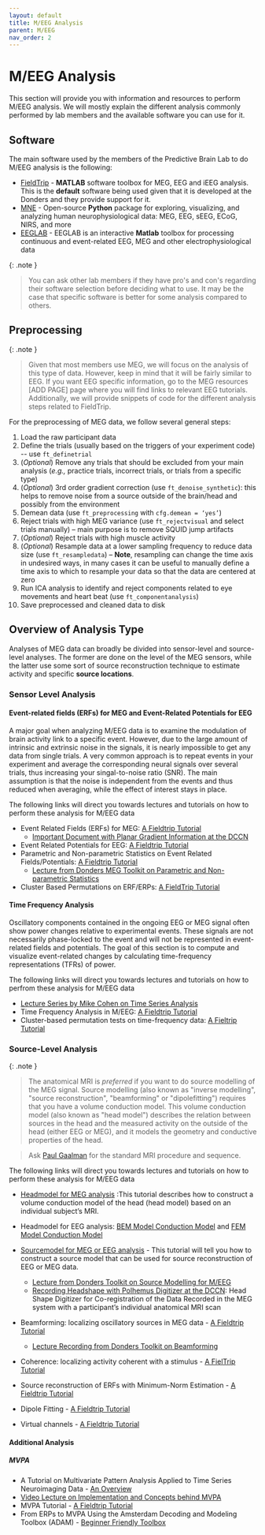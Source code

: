 ```yaml
---
layout: default
title: M/EEG Analysis
parent: M/EEG
nav_order: 2
---
```


# M/EEG Analysis

This section will provide you with information and resources to perform M/EEG analysis. We will mostly explain the different analysis commonly performed by lab members and the available software you can use for it. 

## Software

The main software used by the members of the Predictive Brain Lab to do M/EEG analysis is the following:
* [FieldTrip](https://www.fieldtriptoolbox.org/) - **MATLAB** software toolbox for MEG, EEG and iEEG analysis. This is the **default** software being used given that it is developed at the Donders and they provide support for it.
* [MNE](https://mne.tools/stable/index.html#) - Open-source **Python** package for exploring, visualizing, and analyzing human neurophysiological data: MEG, EEG, sEEG, ECoG, NIRS, and more
* [EEGLAB](https://sccn.ucsd.edu/eeglab/index.php) - EEGLAB is an interactive **Matlab** toolbox for processing continuous and event-related EEG, MEG and other electrophysiological data

{: .note }
> You can ask other lab members if they have pro's and con's regarding their software selection before deciding what to use. It may be the case that specific software is better for some analysis compared to others. 

## Preprocessing

{: .note }
> Given that most members use MEG, we will focus on the analysis of this type of data. However, keep in mind that it will be fairly similar to EEG. If you want EEG specific information, go to the MEG resources [ADD PAGE] page where you will find links to relevant EEG tutorials. Additionally, we will provide snippets of code for the different analysis steps related to FieldTrip. 


For the preprocessing of MEG data, we follow several general steps:

1. Load the raw participant data
2. Define the trials (usually based on the triggers of your experiment code) -- use `ft_definetrial`
3. (_Optional_) Remove any trials that should be excluded from your main analysis (_e.g.,_ practice trials, incorrect trials, or trials from a specific type)
4. (_Optional_) 3rd order gradient correction (use `ft_denoise_synthetic`): this helps to remove noise from a source outside of the brain/head and possibly from the environment
5. Demean data (use `ft_preprocessing` with `cfg.demean = ‘yes’`)
6. Reject trials with high MEG variance (use `ft_rejectvisual` and select trials manually) – main purpose is to remove SQUID jump artifacts
7. (_Optional_) Reject trials with high muscle activity
8. (_Optional_) Resample data at a lower sampling frequency to reduce data size (use `ft_resampledata`) – **Note**, resampling can change the time axis in undesired ways, in many cases it can be useful to manually define a time axis to which to resample your data so that the data are centered at zero
9. Run ICA analysis to identify and reject components related to eye movements and heart beat (use `ft_componentanalysis`)
10. Save preprocessed and cleaned data to disk

## Overview of Analysis Type
Analyses of MEG data can broadly be divided into sensor-level and source-level analyses. The former are done on the level of the MEG sensors, while the latter use some sort of source reconstruction technique to estimate activity and specific **source locations**.

### Sensor Level Analysis 

#### Event-related fields (ERFs) for MEG and Event-Related Potentials for EEG
A major goal when analyzing M/EEG data is to examine the modulation of brain activity link to a specific event. However, due to the large amount of intrinsic and extrinsic noise in the signals, it is nearly impossible to get any data from single trials. A very common approach is to repeat events in your experiment and average the corresponding neural signals over several trials, thus increasing your singal-to-noise ratio (SNR). The main assumption is that the noise is independent from the events and thus reduced when averaging, while the effect of interest stays in place. 

The following links will direct you towards lectures and tutorials on how to perform these analysis for M/EEG data

- Event Related Fields (ERFs) for MEG: [A Fieldtrip Tutorial](http://www.fieldtriptoolbox.org/tutorial/eventrelatedaveraging/)
  - [Important Document with Planar Gradient Information at the DCCN](./Gradients_MEG.pdf)
- Event Related Potentials for EEG: [A Fieldtrip Tutorial](http://www.fieldtriptoolbox.org/tutorial/preprocessing_erp/)
- Parametric and Non-parametric Statistics on Event Related Fields/Potentials: [A Fieldtrip Tutorial](http://www.fieldtriptoolbox.org/tutorial/eventrelatedstatistics)
  - [Lecture from Donders MEG Toolkit on Parametric and Non-parametric Statistics](https://www.youtube.com/watch?v=x0hR-VsHZj8)
- Cluster Based Permutations on ERF/ERPs: [A FieldTrip Tutorial](http://www.fieldtriptoolbox.org/tutorial/cluster_permutation_timelock)

#### Time Frequency Analysis 

Oscillatory components contained in the ongoing EEG or MEG signal often show power changes relative to experimental events. These signals are not necessarily phase-locked to the event and will not be represented in event-related fields and potentials. The goal of this section is to compute and visualize event-related changes by calculating time-frequency representations (TFRs) of power. 

The following links will direct you towards lectures and tutorials on how to perfrom these analysis for M/EEG data

- [Lecture Series by Mike Cohen on Time Series Analysis](https://www.youtube.com/playlist?list=PLn0OLiymPak2BYu--bR0ADNBJsC4kuRWs)
- Time Frequency Analysis in M/EEG: [A Fieldtrip Tutorial](https://www.fieldtriptoolbox.org/tutorial/timefrequencyanalysis/)
- Cluster-based permutation tests on time-frequency data: [A Fieltrip Tutorial](https://www.fieldtriptoolbox.org/tutorial/cluster_permutation_freq/)


### Source-Level Analysis 

{: .note }
> The anatomical MRI is _preferred_ if you want to do source modelling of the MEG signal. Source modelling (also known as "inverse modelling", "source reconstruction", "beamforming" or "dipolefitting") requires that you have a volume conduction model. This volume conduction model (also known as "head model") describes the relation between sources in the head and the measured activity on the outside of the head (either EEG or MEG), and it models the geometry and conductive properties of the head.

> Ask [Paul Gaalman](https://www.ru.nl/personen/gaalman-p) for the standard MRI procedure and sequence.

The following links will direct you towards lectures and tutorials on how to perform these analysis for M/EEG data

- [Headmodel for MEG analysis](https://www.fieldtriptoolbox.org/tutorial/headmodel_meg/) :This tutorial describes how to construct a volume conduction model of the head (head model) based on an individual subject’s MRI.
- Headmodel for EEG analysis: [BEM Model Conduction Model](https://www.fieldtriptoolbox.org/tutorial/headmodel_eeg_bem/) and [FEM Model Conduction Model](https://www.fieldtriptoolbox.org/tutorial/headmodel_eeg_fem/)
- [Sourcemodel for MEG or EEG analysis](https://www.fieldtriptoolbox.org/tutorial/sourcemodel/) - This tutorial will tell you how to construct a source model that can be used for source reconstruction of EEG or MEG data.
  - [Lecture from Donders Toolkit on Source Modelling for M/EEG](https://www.youtube.com/watch?v=86f5_x9SVQQ)
  - [Recording Headshape with Polhemus Digitizer at the DCCN](./Polhemus_Final.pdf): Head Shape Digitizer for Co-registration of the Data Recorded in the MEG system with a participant’s individual anatomical MRI scan

- Beamforming: localizing oscillatory sources in MEG data - [A Fieldtrip Tutorial](https://www.fieldtriptoolbox.org/workshop/natmeg2014/beamforming/)
  - [Lecture Recording from Donders Toolkit on Beamforming](https://www.youtube.com/watch?v=Ez72OFjSABs)
- Coherence: localizing activity coherent with a stimulus - [A FielTrip Tutorial](https://www.fieldtriptoolbox.org/tutorial/beamformingextended/)
- Source reconstruction of ERFs with Minimum-Norm Estimation - [A Fieldtrip Tutorial](https://www.fieldtriptoolbox.org/tutorial/minimumnormestimate/)
- Dipole Fitting - [A Fieldtrip Tutorial](https://www.fieldtriptoolbox.org/workshop/natmeg2014/dipolefitting/)
- Virtual channels - [A Fieldtrip Tutorial](https://www.fieldtriptoolbox.org/tutorial/virtual_sensors/)

#### Additional Analysis 
##### MVPA

- A Tutorial on Multivariate Pattern Analysis Applied to Time Series Neuroimaging Data - [An Overview](https://direct.mit.edu/jocn/article/29/4/677/28605/Decoding-Dynamic-Brain-Patterns-from-Evoked)
- [Video Lecture on Implementation and Concepts behind MVPA](https://www.youtube.com/watch?v=f3yrVfVtCUE)
- MVPA Tutorial - [A Fieldtrip Tutorial](https://www.fieldtriptoolbox.org/tutorial/mvpa_light/)
- From ERPs to MVPA Using the Amsterdam Decoding and Modeling Toolbox (ADAM) - [Beginner Friendly Toolbox](https://www.frontiersin.org/journals/neuroscience/articles/10.3389/fnins.2018.00368/full)

  
